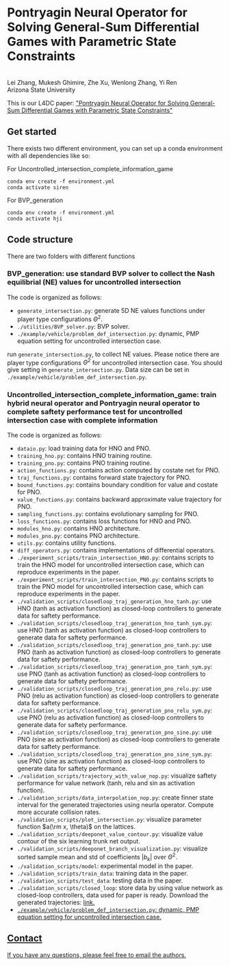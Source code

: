 # Pontryagin Neural Operator for Solving General-Sum Differential Games with Parametric State Constraints
<br>
Lei Zhang,
Mukesh Ghimire, 
Zhe Xu, 
Wenlong Zhang, 
Yi Ren<br>
Arizona State University

This is our L4DC paper: <a href="https://arxiv.org/pdf/2401.01502"> "Pontryagin Neural Operator for Solving General-Sum Differential Games with Parametric State Constraints"</a>

## Get started
There exists two different environment, you can set up a conda environment with all dependencies like so:

For Uncontrolled_intersection_complete_information_game
```
conda env create -f environment.yml
conda activate siren
```
For BVP_generation
```
conda env create -f environment.yml
conda activate hji
```

## Code structure
There are two folders with different functions
### BVP_generation: use standard BVP solver to collect the Nash equilibrial (NE) values for uncontrolled intersection
The code is organized as follows:
* `generate_intersection.py`: generate 5D NE values functions under player type configurations $\Theta^2$.
* `./utilities/BVP_solver.py`: BVP solver.
* `./example/vehicle/problem_def_intersection.py`: dynamic, PMP equation setting for uncontrolled intersection case.

run `generate_intersection.py`, to collect NE values. Please notice there are player type configurations $\Theta^2$ for uncontrolled intersection case. You should give setting in `generate_intersection.py`. Data size can be set in `./example/vehicle/problem_def_intersection.py`.


### Uncontrolled_intersection_complete_information_game: train hybrid neural operator and Pontryagin neural operator to complete saftety performance test for uncontrolled intersection case with complete information
The code is organized as follows:
* `dataio.py`: load training data for HNO and PNO.
* `training_hno.py`: contains HNO training routine.
* `training_pno.py`: contains PNO training routine.
* `action_functions.py`: contains action computed by costate net for PNO.
* `traj_functions.py`: contains forward state trajectory for PNO.
* `bound_functions.py`: contains boundary condition for value and costate for PNO.
* `value_functions.py`: contains backward approximate value trajectory for PNO.
* `sampling_functions.py`: contains evolutionary sampling for PNO.
* `loss_functions.py`: contains loss functions for HNO and PNO.
* `modules_hno.py`: contains HNO architecture.
* `modules_pno.py`: contains PNO architecture.
* `utils.py`: contains utility functions.
* `diff_operators.py`: contains implementations of differential operators.
* `./experiment_scripts/train_intersection_HNO.py`: contains scripts to train the HNO model for uncontrolled intersection case, which can reproduce experiments in the paper.
* `./experiment_scripts/train_intersection_PNO.py`: contains scripts to train the PNO model for uncontrolled intersection case, which can reproduce experiments in the paper.
* `./validation_scripts/closedloop_traj_generation_hno_tanh.py`: use HNO (tanh as activation function) as closed-loop controllers to generate data for saftety performance.
* `./validation_scripts/closedloop_traj_generation_hno_tanh_sym.py`: use HNO (tanh as activation function) as closed-loop controllers to generate data for saftety performance.
* `./validation_scripts/closedloop_traj_generation_pno_tanh.py`: use PNO (tanh as activation function) as closed-loop controllers to generate data for saftety performance.
* `./validation_scripts/closedloop_traj_generation_pno_tanh_sym.py`: use PNO (tanh as activation function) as closed-loop controllers to generate data for saftety performance.
* `./validation_scripts/closedloop_traj_generation_pno_relu.py`: use PNO (relu as activation function) as closed-loop controllers to generate data for saftety performance.
* `./validation_scripts/closedloop_traj_generation_pno_relu_sym.py`: use PNO (relu as activation function) as closed-loop controllers to generate data for saftety performance.
* `./validation_scripts/closedloop_traj_generation_pno_sine.py`: use PNO (sine as activation function) as closed-loop controllers to generate data for saftety performance.
* `./validation_scripts/closedloop_traj_generation_pno_sine_sym.py`: use PNO (sine as activation function) as closed-loop controllers to generate data for saftety performance.
* `./validation_scripts/trajectory_with_value_nop.py`: visualize saftety performance for value network (tanh, relu and sin as activation function).
* `./validation_scripts/data_interpolation_nop.py`: create finner state interval for the generated trajectories using neurla operator. Compute more accurate collision rates.
* `./validation_scripts/plot_intersection.py`: visualize parameter function $a(\rm x, \theta)$ on the lattices.
* `./validation_scripts/deeponet_value_contour.py`: visualize value contour of the six learning trunk net output.
* `./validation_scripts/deeponet_branch_visualization.py`: visualize sorted sample mean and std of coefficients $|b_k|$ over $\Theta^2$.
* `./validation_scripts/model`: experimental model in the paper.
* `./validation_scripts/train_data`: training data in the paper.
* `./validation_scripts/test_data`: testing data in the paper.
* `./validation_scripts/closed_loop`: store data by using value network as closed-loop controllers, data used for paper is ready. Download the generated trajectories: <a href="https://drive.google.com/drive/folders/1--zWTasWZLNe6PQz1gA2fr9dhDYJ6fsb?usp=sharing"> link.
* `./example/vehicle/problem_def_intersection.py`: dynamic, PMP equation setting for uncontrolled intersection case.

## Contact
If you have any questions, please feel free to email the authors.


